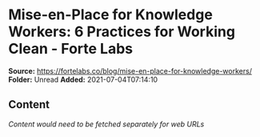 # Mise-en-Place for Knowledge Workers: 6 Practices for Working Clean - Forte Labs

**Source:** https://fortelabs.co/blog/mise-en-place-for-knowledge-workers/
**Folder:** Unread
**Added:** 2021-07-04T07:14:10




## Content
*Content would need to be fetched separately for web URLs*
